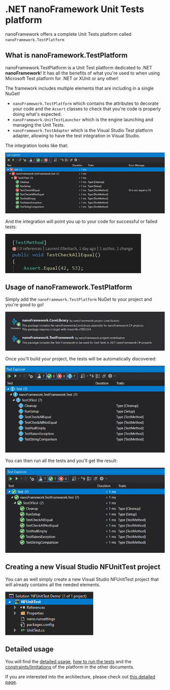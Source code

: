 # .NET **nanoFramework** Unit Tests platform

nanoFramework offers a complete Unit Tests platform called `nanoFramework.TestPlatform`

## What is nanoFramework.TestPlatform

nanoFramework.TestPlatform is a Unit Test platform dedicated to .NET **nanoFramework**! It has all the benefits of what you're used to when using Microsoft Test platform for .NET or XUnit or any other!

The framework includes multiple elements that are including in a single NuGet!

- `nanoFramework.TestPlatform` which contains the attributes to decorate your code and the `Assert` classes to check that you're code is properly doing what's expected.
- `nanoFramework.UnitTestLauncher` which is the engine launching and managing the Unit Tests.
- `nanoFramework.TestAdapter` which is the Visual Studio Test platform adapter, allowing to have the test integration in Visual Studio.

The integration looks like that:

![test integration](../../images/test-integration-vs.jpg)

And the integration will point you up to your code for successful or failed tests:

![test integration failed](../../images/test-integration-vs-failed.jpg)

## Usage of nanoFramework.TestPlatform

Simply add the `nanoFramework.TestPlatform` NuGet to your project and you're good to go!

![test NuGet](../../images/test-nuget-test-framework.jpg)

Once you'll build your project, the tests will be automatically discovered:

![test discovered](../../images/test-discovered.jpg)

You can then run all the tests and you'll get the result:

![test success](../../images/test-success.jpg)

## Creating a new Visual Studio NFUnitTest project

You can as well simply create a new Visual Studio NFUnitTest project that will already contains all the needed elements.

![test VS project](../../images/test-project-template.png)

## Detailed usage

You will find the [detailed usage](using-test-platform.md), [how to run the tests](running-tests.md) and the [constraints/limitations](constraints-limitations.md) of the platform in the other documents.

If you are interested into the architecture, please check out [this detailed page](../architecture/unit-test.md).
